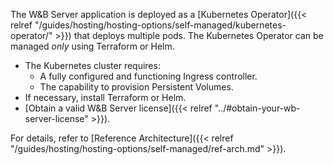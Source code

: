 The W&B Server application is deployed as a [Kubernetes Operator]({{< relref "/guides/hosting/hosting-options/self-managed/kubernetes-operator/" >}}) that deploys multiple pods. The Kubernetes Operator can be managed _only_ using Terraform or Helm.

- The Kubernetes cluster requires:
  - A fully configured and functioning Ingress controller.
  - The capability to provision Persistent Volumes.
- If necessary, install Terraform or Helm.
- [Obtain a valid W&B Server license]({{< relref "../#obtain-your-wb-server-license" >}}).

For details, refer to [Reference Architecture]({{< relref "/guides/hosting/hosting-options/self-managed/ref-arch.md" >}}).

